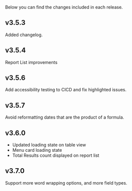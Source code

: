 Below you can find the changes included in each release.

## v3.5.3

Added changelog.

## v3.5.4

Report List improvements

## v3.5.6

Add accessibility testing to CICD and fix highlighted issues.

## v3.5.7

Avoid reformatting dates that are the product of a formula.

## v3.6.0

- Updated loading state on table view
- Menu card loading state
- Total Results count displayed on report list

## v3.7.0

Support more word wrapping options, and more field types.
